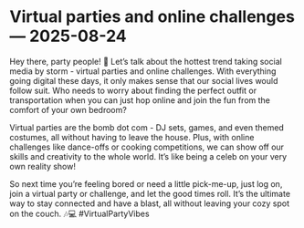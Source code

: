 # Virtual parties and online challenges — 2025-08-24

Hey there, party people! 🎉 Let’s talk about the hottest trend taking social media by storm - virtual parties and online challenges. With everything going digital these days, it only makes sense that our social lives would follow suit. Who needs to worry about finding the perfect outfit or transportation when you can just hop online and join the fun from the comfort of your own bedroom?

Virtual parties are the bomb dot com - DJ sets, games, and even themed costumes, all without having to leave the house. Plus, with online challenges like dance-offs or cooking competitions, we can show off our skills and creativity to the whole world. It’s like being a celeb on your very own reality show!

So next time you’re feeling bored or need a little pick-me-up, just log on, join a virtual party or challenge, and let the good times roll. It’s the ultimate way to stay connected and have a blast, all without leaving your cozy spot on the couch. 🎶💻 #VirtualPartyVibes
